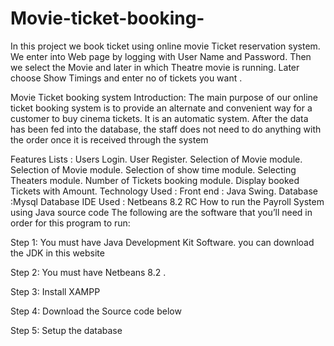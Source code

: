 # Movie-ticket-booking-
In this project we book ticket using online movie Ticket reservation system. We enter into Web page by logging with User Name and Password. Then we select the Movie and later in which Theatre movie is running. Later choose Show Timings and enter no of tickets you want .

Movie Ticket booking system Introduction:
The main purpose of our online ticket booking system is to provide an alternate and convenient way for a customer to buy cinema tickets. It is an automatic system. After the data has been fed into the database, the
staff does not need to do anything with the order once it is received through the system

Features Lists :
Users Login.
User Register.
Selection of Movie module.
Selection of Movie module.
Selection of show time module.
Selecting Theaters module.
Number of Tickets booking module.
Display booked Tickets with Amount.
Technology Used :
Front end : Java Swing.
Database :Mysql Database
IDE Used : Netbeans 8.2 RC
How to run the Payroll System using Java source code
The following are the software that you’ll need in order for this program to run:

Step 1: You must have Java Development Kit Software. you can download the JDK in this website

Step 2: You must have Netbeans 8.2 .

Step 3: Install XAMPP

Step 4: Download the Source code below

Step 5: Setup the database
